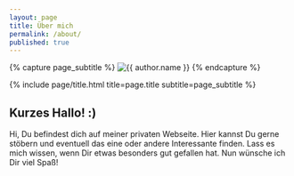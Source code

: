 ```yaml
---
layout: page
title: Über mich
permalink: /about/
published: true
---
```


<div class="page" markdown="1">

{% capture page_subtitle %}
<img
    class="me"
    alt="{{ author.name }}"
    src="{{ site.author.photo | relative_url }}"
    srcset="{{ site.author.photo2x | relative_url }} 2x"
/>
{% endcapture %}

{% include page/title.html title=page.title subtitle=page_subtitle %}

## Kurzes Hallo! :) 

Hi, Du befindest dich auf meiner privaten Webseite. Hier kannst Du gerne stöbern und eventuell das eine oder andere Interessante finden. Lass es mich wissen, wenn Dir etwas besonders gut gefallen hat. Nun wünsche ich Dir viel Spaß!

</div>
